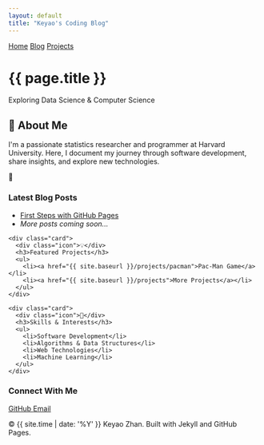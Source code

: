 ```yaml
---
layout: default
title: "Keyao's Coding Blog"
---
```


<link rel="stylesheet" href="{{ '/assets/css/styles.css' | relative_url }}">

<nav class="navigation">
  <a href="{{ site.baseurl }}/">Home</a>
  <a href="{{ site.baseurl }}/blog/">Blog</a>
  <a href="{{ site.baseurl }}/projects/">Projects</a>
</nav>

<div class="container">
  <div class="header">
    <h1>{{ page.title }}</h1>
    <p class="lead">Exploring Data Science & Computer Science</p>
  </div>

  <div class="card">
    <h2>👋 About Me</h2>
    <p>I'm a passionate statistics researcher and programmer at Harvard University. Here, I document my journey through software development, share insights, and explore new technologies.</p>
  </div>

  <div class="grid">
    <div class="card">
      <div class="icon">📝</div>
      <h3>Latest Blog Posts</h3>
      <ul>
        <li><a href="{{ site.baseurl }}/blog/First_Blog">First Steps with GitHub Pages</a></li>
        <li><em>More posts coming soon...</em></li>
      </ul>
    </div>

    <div class="card">
      <div class="icon">💡</div>
      <h3>Featured Projects</h3>
      <ul>
        <li><a href="{{ site.baseurl }}/projects/pacman">Pac-Man Game</a></li>
        <li><a href="{{ site.baseurl }}/projects">More Projects</a></li>
      </ul>
    </div>

    <div class="card">
      <div class="icon">🎯</div>
      <h3>Skills & Interests</h3>
      <ul>
        <li>Software Development</li>
        <li>Algorithms & Data Structures</li>
        <li>Web Technologies</li>
        <li>Machine Learning</li>
      </ul>
    </div>
  </div>

  <div class="social-links card">
    <h3>Connect With Me</h3>
    <a href="https://github.com/kyZhan2002" target="_blank">
      <i class="fab fa-github"></i> GitHub
    </a>
    <a href="mailto:kzhan@g.harvard.edu">
      <i class="fas fa-envelope"></i> Email
    </a>
  </div>
</div>

<footer>
  <p>© {{ site.time | date: '%Y' }} Keyao Zhan. Built with Jekyll and GitHub Pages.</p>
</footer>
